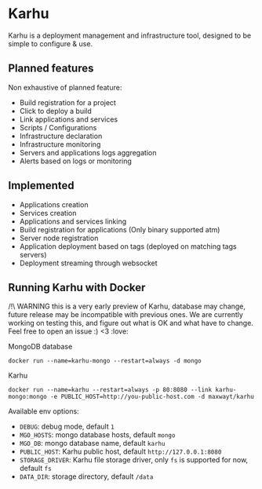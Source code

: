 # Karhu
Karhu is a deployment management and infrastructure tool, designed to be simple to configure & use.

## Planned features

Non exhaustive of planned feature:
* Build registration for a project
* Click to deploy a build
* Link applications and services
* Scripts / Configurations
* Infrastructure declaration
* Infrastructure monitoring
* Servers and applications logs aggregation
* Alerts based on logs or monitoring

## Implemented

* Applications creation
* Services creation
* Applications and services linking
* Build registration for applications (Only binary supported atm)
* Server node registration
* Application deployment based on tags (deployed on matching tags servers)
* Deployment streaming through websocket

## Running Karhu with Docker

/!\ WARNING this is a very early preview of Karhu, database may change, future release may be incompatible with previous ones.
We are currently working on testing this, and figure out what is OK and what have to change. Feel free to open an issue :) <3 :love:

MongoDB database
```
docker run --name=karhu-mongo --restart=always -d mongo
```

Karhu
```
docker run --name=karhu --restart=always -p 80:8080 --link karhu-mongo:mongo -e PUBLIC_HOST=http://you-public-host.com -d maxwayt/karhu
```

Available env options:
* `DEBUG`: debug mode, default `1`
* `MGO_HOSTS`: mongo database hosts, default `mongo`
* `MGO_DB`: mongo database name, default `karhu`
* `PUBLIC_HOST`: Karhu public host, default `http://127.0.0.1:8080`
* `STORAGE_DRIVER`: Karhu file storage driver, only `fs` is supported for now, default `fs`
* `DATA_DIR`: storage directory, default `/data`
